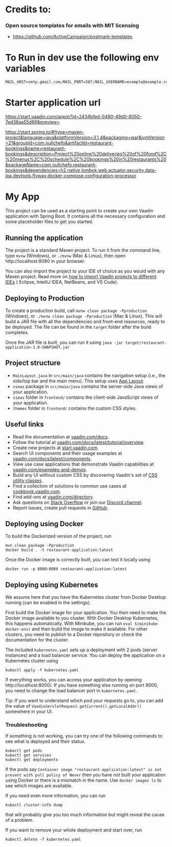 # Credits to:

### Open source templates for emails with MIT licensing

- https://github.com/ActiveCampaign/postmark-templates

# To Run in dev use the following env variables

```
MAIL_HOST=smtp.gmail.com;MAIL_PORT=587;MAIL_USERNAME=example@example.com;MAIL_PASSWORD=example;SPRING_PROFILES_ACTIVE=dev
```

# Starter application url

https://start.vaadin.com/app/p?id=2434bfed-0490-49d0-8050-7ed38aa55d69&preview=

https://start.spring.io/#!type=maven-project&language=java&platformVersion=3.1.4&packaging=war&jvmVersion=21&groupId=com.nullchefo&artifactId=restaurant-bookings&name=restaurant-bookings&description=Project%20online%20deliveries%20of%20food%2C%20menus%2C%20schedule%2C%20bookings%20in%20restaurants%20&packageName=com.nullchefo.restaurant-bookings&dependencies=h2,native,lombok,web,actuator,security,data-jpa,devtools,flyway,docker-compose,configuration-processor

# My App

This project can be used as a starting point to create your own Vaadin application with Spring Boot.
It contains all the necessary configuration and some placeholder files to get you started.

## Running the application

The project is a standard Maven project. To run it from the command line,
type `mvnw` (Windows), or `./mvnw` (Mac & Linux), then open
http://localhost:8080 in your browser.

You can also import the project to your IDE of choice as you would with any
Maven project. Read more
on [how to import Vaadin projects to different IDEs](https://vaadin.com/docs/latest/guide/step-by-step/importing) (
Eclipse, IntelliJ IDEA, NetBeans, and VS Code).

## Deploying to Production

To create a production build, call `mvnw clean package -Pproduction` (Windows),
or `./mvnw clean package -Pproduction` (Mac & Linux).
This will build a JAR file with all the dependencies and front-end resources,
ready to be deployed. The file can be found in the `target` folder after the build completes.

Once the JAR file is built, you can run it using
`java -jar target/restaurant-application-1.0-SNAPSHOT.jar`

## Project structure

- `MainLayout.java` in `src/main/java` contains the navigation setup (i.e., the
  side/top bar and the main menu). This setup uses
  [App Layout](https://vaadin.com/docs/components/app-layout).
- `views` package in `src/main/java` contains the server-side Java views of your application.
- `views` folder in `frontend/` contains the client-side JavaScript views of your application.
- `themes` folder in `frontend/` contains the custom CSS styles.

## Useful links

- Read the documentation at [vaadin.com/docs](https://vaadin.com/docs).
- Follow the tutorial at [vaadin.com/docs/latest/tutorial/overview](https://vaadin.com/docs/latest/tutorial/overview).
- Create new projects at [start.vaadin.com](https://start.vaadin.com/).
- Search UI components and their usage examples
  at [vaadin.com/docs/latest/components](https://vaadin.com/docs/latest/components).
- View use case applications that demonstrate Vaadin capabilities
  at [vaadin.com/examples-and-demos](https://vaadin.com/examples-and-demos).
- Build any UI without custom CSS by discovering Vaadin's set
  of [CSS utility classes](https://vaadin.com/docs/styling/lumo/utility-classes).
- Find a collection of solutions to common use cases at [cookbook.vaadin.com](https://cookbook.vaadin.com/).
- Find add-ons at [vaadin.com/directory](https://vaadin.com/directory).
- Ask questions on [Stack Overflow](https://stackoverflow.com/questions/tagged/vaadin) or join
  our [Discord channel](https://discord.gg/MYFq5RTbBn).
- Report issues, create pull requests in [GitHub](https://github.com/vaadin).

## Deploying using Docker

To build the Dockerized version of the project, run

```
mvn clean package -Pproduction
docker build . -t restaurant-application:latest
```

Once the Docker image is correctly built, you can test it locally using

```
docker run -p 8080:8080 restaurant-application:latest
```

## Deploying using Kubernetes

We assume here that you have the Kubernetes cluster from Docker Desktop running (can be enabled in the settings).

First build the Docker image for your application. You then need to make the Docker image available to you cluster. With
Docker Desktop Kubernetes, this happens automatically. With Minikube, you can run `eval $(minikube docker-env)` and then
build the image to make it available. For other clusters, you need to publish to a Docker repository or check the
documentation for the cluster.

The included `kubernetes.yaml` sets up a deployment with 2 pods (server instances) and a load balancer service. You can
deploy the application on a Kubernetes cluster using

```
kubectl apply -f kubernetes.yaml
```

If everything works, you can access your application by opening http://localhost:8000/.
If you have something else running on port 8000, you need to change the load balancer port in `kubernetes.yaml`.

Tip: If you want to understand which pod your requests go to, you can add the value
of `VaadinServletRequest.getCurrent().getLocalAddr()` somewhere in your UI.

### Troubleshooting

If something is not working, you can try one of the following commands to see what is deployed and their status.

```
kubectl get pods
kubectl get services
kubectl get deployments
```

If the pods say `Container image "restaurant-application:latest" is not present with pull policy of Never` then you have
not built your application using Docker or there is a mismatch in the name. Use `docker images ls` to see which images
are available.

If you need even more information, you can run

```
kubectl cluster-info dump
```

that will probably give you too much information but might reveal the cause of a problem.

If you want to remove your whole deployment and start over, run

```
kubectl delete -f kubernetes.yaml
```
